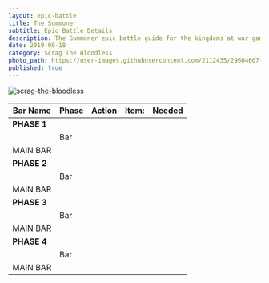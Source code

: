 ```yaml
---
layout: epic-battle
title: The Summoner
subtitle: Epic Battle Details
description: The Summoner epic battle guide for the kingdoms at war game
date: 2019-09-18
category: Scrag The Bloodless
photo_path: https://user-images.githubusercontent.com/2112435/29604607-47069bc4-87a5-11e7-9d7c-42e2feba76f6.png
published: true
---
```

![scrag-the-bloodless](https://user-images.githubusercontent.com/2112435/29604607-47069bc4-87a5-11e7-9d7c-42e2feba76f6.png)

| Bar Name | Phase | Action | Item: | Needed |
| --- | --- | --- | --- | --- |
| __PHASE 1__ | | | | |
| | Bar | | | |
| MAIN BAR | | | | |
| __PHASE 2__ | | | | |
| | Bar | | | |
| MAIN BAR | | | | |
| __PHASE 3__ | | | | |
| | Bar | | | |
| MAIN BAR | | | | |
| __PHASE 4__ | | | | |
| | Bar | | | |
| MAIN BAR | | | | |
